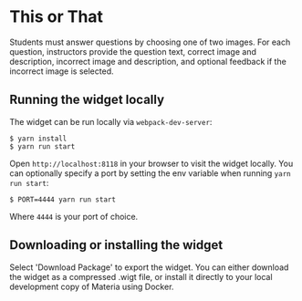 # This or That

Students must answer questions by choosing one of two images. For each question, instructors provide the question text, correct image and description, incorrect image and description, and optional feedback if the incorrect image is selected.

## Running the widget locally

The widget can be run locally via `webpack-dev-server`:

```
$ yarn install
$ yarn run start
```

Open `http://localhost:8118` in your browser to visit the widget locally. You can optionally specify a port by setting the env variable when running `yarn run start`:

```
$ PORT=4444 yarn run start
```

Where `4444` is your port of choice.

## Downloading or installing the widget

Select 'Download Package' to export the widget. You can either download the widget as a compressed .wigt file, or install it directly to your local development copy of Materia using Docker.